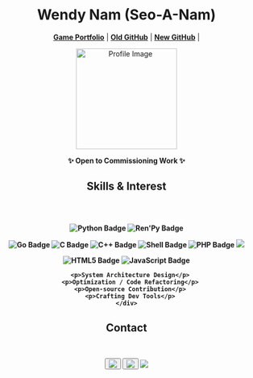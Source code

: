 <h1 align="center">Wendy Nam (Seo-A-Nam)</h1>
<div align="center">
    <p align="center">
      <a href="https://seo-a-nam.itch.io/"><strong>Game Portfolio</strong></a> |
      <a href="https://github.com/Seo-A-Nam"><strong>Old GitHub</strong></a> |
      <a href="https://github.com/Wendy-Nam"><strong>New GitHub</strong></a> |
    </p>
    <p align="center">
      <img src="https://github.com/Wendy-Nam/Wendy-Nam/assets/142412339/e75a8e58-c3a5-4dc6-812a-98aabffdd59d" alt="Profile Image" width="200" height="200">
    </p>
    <div align="center" style="font-weight: bold">
      <p>✨ Open to Commissioning Work ✨</p>
    </div>
</div>

<h2 align="center">Skills & Interest</h2>
<div align="center" style="background-image: url('https://images.pexels.com/photos/1146134/pexels-photo-1146134.jpeg?cs=srgb&dl=pexels-felix-mittermeier-1146134.jpg&fm=jpg'); background-size: cover; padding: 10px; padding-top: 30px">
    <div align="center" style="font-weight: bold">

![Python Badge](https://img.shields.io/badge/Python-3776AB?logo=python&logoColor=fff&style=flat-square)
![Ren'Py Badge](https://img.shields.io/badge/Ren'Py-FF7F7F?logo=renpy&logoColor=fff&style=flat-square)

![Go Badge](https://img.shields.io/badge/Go-00ADD8?logo=go&logoColor=fff&style=flat-square)
![C Badge](https://img.shields.io/badge/C-A8B9CC?logo=c&logoColor=fff&style=flat-square)
![C++ Badge](https://img.shields.io/badge/C%2B%2B-00599C?logo=cplusplus&logoColor=fff&style=flat-square)
![Shell Badge](https://img.shields.io/badge/Shell-FFD500?logo=shell&logoColor=000&style=flat-square)
![PHP Badge](https://img.shields.io/badge/PHP-777BB4?logo=php&logoColor=fff&style=flat-square)
<a target=""><img src="https://img.shields.io/badge/Java-ED8B00?style=flat-square&logo=java&logoColor=007396"/></a>

![HTML5 Badge](https://img.shields.io/badge/HTML5-E34F26?logo=html5&logoColor=fff&style=flat-square)
![JavaScript Badge](https://img.shields.io/badge/JavaScript-F7DF1E?logo=javascript&logoColor=000&style=flat-square)

      <p>System Architecture Design</p>
      <p>Optimization / Code Refactoring</p>
      <p>Open-source Contribution</p>
      <p>Crafting Dev Tools</p>
    </div>
</div>

<h2 align="center">Contact</h2>
<div align="center" style="background-image: url('https://images.pexels.com/photos/1146134/pexels-photo-1146134.jpeg?cs=srgb&dl=pexels-felix-mittermeier-1146134.jpg&fm=jpg'); background-size: cover; padding: 10px; padding-top: 30px">
    <div align="center" style="font-weight: bold">
        <a href="https://discord.com/users/san0901"><button><img src="https://img.shields.io/badge/Discord-san0901-blue?logo=discord&logoColor=white"></button></a>
        <a href="https://www.linkedin.com/in/%EC%84%9C%EC%95%84-%EB%82%A8-024962228/?locale=en_US"><button><img src="https://img.shields.io/badge/LinkedIn-Connect-blue"></button></a>
        <a href="mailto:42.4.senam@gmail.com"><img src="https://img.shields.io/badge/Email-Contact-red?logo=mail.ru&logoColor=white"/></a>
    </div>
</div>
